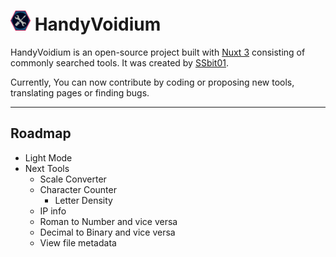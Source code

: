 # ![Logo](/public/favicon-32x32.png) HandyVoidium

HandyVoidium is an open-source project built with [Nuxt 3](https://nuxt.com/) consisting of commonly searched tools. It was created by [SSbit01](https://ssbit01.github.io/).

Currently, You can now contribute by coding or proposing new tools, translating pages or finding bugs.

---

## Roadmap

- Light Mode
- Next Tools
  - Scale Converter
  - Character Counter
    - Letter Density
  - IP info
  - Roman to Number and vice versa
  - Decimal to Binary and vice versa
  - View file metadata
